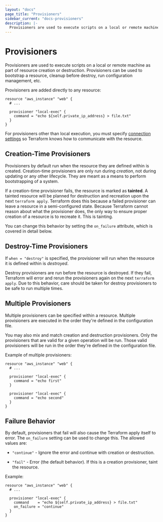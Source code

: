```yaml
---
layout: "docs"
page_title: "Provisioners"
sidebar_current: "docs-provisioners"
description: |-
  Provisioners are used to execute scripts on a local or remote machine as part of resource creation or destruction.
---
```


# Provisioners

Provisioners are used to execute scripts on a local or remote machine
as part of resource creation or destruction. Provisioners can be used to
bootstrap a resource, cleanup before destroy, run configuration management, etc.

Provisioners are added directly to any resource:

```hcl
resource "aws_instance" "web" {
  # ...

  provisioner "local-exec" {
    command = "echo ${self.private_ip_address} > file.txt"
  }
}
```

For provisioners other than local execution, you must specify
[connection settings](/docs/provisioners/connection.html) so Terraform knows
how to communicate with the resource.

## Creation-Time Provisioners

Provisioners by default run when the resource they are defined within is
created. Creation-time provisioners are only run during _creation_, not
during updating or any other lifecycle. They are meant as a means to perform
bootstrapping of a system.

If a creation-time provisioner fails, the resource is marked as **tainted**.
A tainted resource will be planned for destruction and recreation upon the
next `terraform apply`. Terraform does this because a failed provisioner
can leave a resource in a semi-configured state. Because Terraform cannot
reason about what the provisioner does, the only way to ensure proper creation
of a resource is to recreate it. This is tainting.

You can change this behavior by setting the `on_failure` attribute,
which is covered in detail below.

## Destroy-Time Provisioners

If `when = "destroy"` is specified, the provisioner will run when the
resource it is defined within is _destroyed_.

Destroy provisioners are run before the resource is destroyed. If they
fail, Terraform will error and rerun the provisioners again on the next
`terraform apply`. Due to this behavior, care should be taken for destroy
provisioners to be safe to run multiple times.

## Multiple Provisioners

Multiple provisioners can be specified within a resource. Multiple provisioners
are executed in the order they're defined in the configuration file.

You may also mix and match creation and destruction provisioners. Only
the provisioners that are valid for a given operation will be run. Those
valid provisioners will be run in the order they're defined in the configuration
file.

Example of multiple provisioners:

```hcl
resource "aws_instance" "web" {
  # ...

  provisioner "local-exec" {
    command = "echo first"
  }

  provisioner "local-exec" {
    command = "echo second"
  }
}
```

## Failure Behavior

By default, provisioners that fail will also cause the Terraform apply
itself to error. The `on_failure` setting can be used to change this. The
allowed values are:

- `"continue"` - Ignore the error and continue with creation or destruction.

- `"fail"` - Error (the default behavior). If this is a creation provisioner,
    taint the resource.

Example:

```hcl
resource "aws_instance" "web" {
  # ...

  provisioner "local-exec" {
    command    = "echo ${self.private_ip_address} > file.txt"
    on_failure = "continue"
  }
}
```
